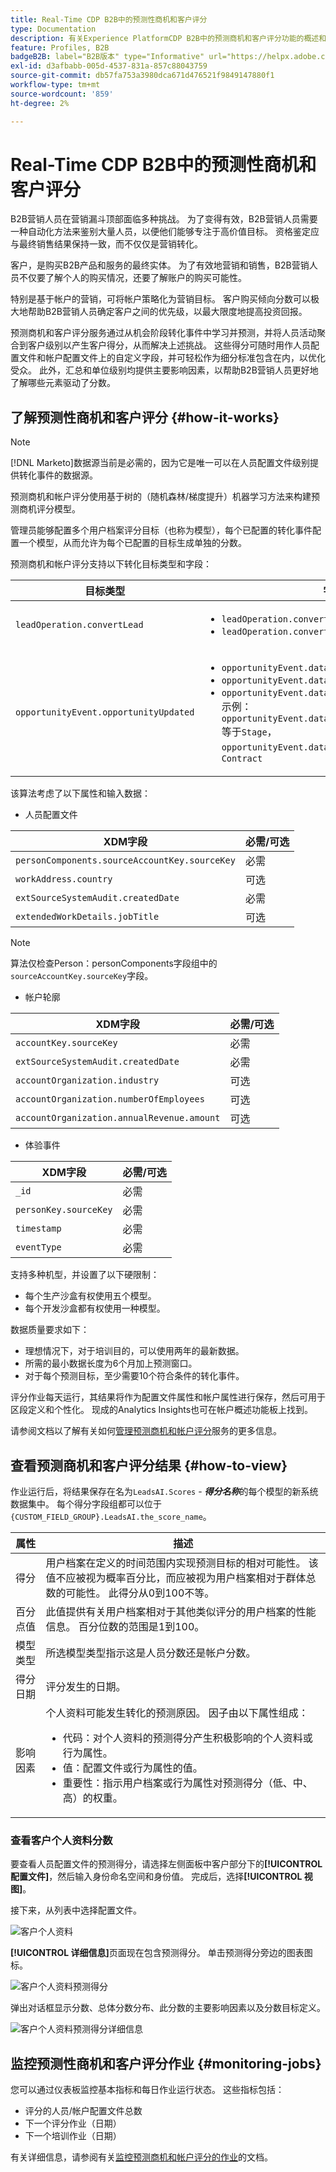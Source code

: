 ```yaml
---
title: Real-Time CDP B2B中的预测性商机和客户评分
type: Documentation
description: 有关Experience PlatformCDP B2B中的预测商机和客户评分功能的概述和更多信息。
feature: Profiles, B2B
badgeB2B: label="B2B版本" type="Informative" url="https://helpx.adobe.com/legal/product-descriptions/real-time-customer-data-platform-b2b-edition-prime-and-ultimate-packages.html newtab=true"
exl-id: d3afbabb-005d-4537-831a-857c88043759
source-git-commit: db57fa753a3980dca671d476521f9849147880f1
workflow-type: tm+mt
source-wordcount: '859'
ht-degree: 2%

---
```


# Real-Time CDP B2B中的预测性商机和客户评分

B2B营销人员在营销漏斗顶部面临多种挑战。 为了变得有效，B2B营销人员需要一种自动化方法来鉴别大量人员，以便他们能够专注于高价值目标。 资格鉴定应与最终销售结果保持一致，而不仅仅是营销转化。

客户，是购买B2B产品和服务的最终实体。 为了有效地营销和销售，B2B营销人员不仅要了解个人的购买情况，还要了解账户的购买可能性。

特别是基于帐户的营销，可将帐户策略化为营销目标。 客户购买倾向分数可以极大地帮助B2B营销人员确定客户之间的优先级，以最大限度地提高投资回报。

预测商机和客户评分服务通过从机会阶段转化事件中学习并预测，并将人员活动聚合到客户级别以产生客户得分，从而解决上述挑战。 这些得分可随时用作人员配置文件和帐户配置文件上的自定义字段，并可轻松作为细分标准包含在内，以优化受众。 此外，汇总和单位级别均提供主要影响因素，以帮助B2B营销人员更好地了解哪些元素驱动了分数。

## 了解预测性商机和客户评分 {#how-it-works}

>[!NOTE]
>
>[!DNL Marketo]数据源当前是必需的，因为它是唯一可以在人员配置文件级别提供转化事件的数据源。

预测商机和帐户评分使用基于树的（随机森林/梯度提升）机器学习方法来构建预测商机评分模型。

管理员能够配置多个用户档案评分目标（也称为模型），每个已配置的转化事件配置一个模型，从而允许为每个已配置的目标生成单独的分数。

预测商机和帐户评分支持以下转化目标类型和字段：

| 目标类型 | 字段 |
| --- | --- |
| `leadOperation.convertLead` | <ul><li>`leadOperation.convertLead.convertedStatus`</li><li>`leadOperation.convertLead.assignTo`</li></ul> |
| `opportunityEvent.opportunityUpdated` | <ul><li>`opportunityEvent.dataValueChanges.attributeName`</li><li>`opportunityEvent.dataValueChanges.newValue`</li><li>`opportunityEvent.dataValueChanges.oldValue`</li>示例： `opportunityEvent.dataValueChanges.attributeName`等于`Stage`，`opportunityEvent.dataValueChanges.newValue`等于`Contract`</ul> |

该算法考虑了以下属性和输入数据：

* 人员配置文件

| XDM字段 | 必需/可选 |
| --- | --- |
| `personComponents.sourceAccountKey.sourceKey` | 必需 |
| `workAddress.country` | 可选 |
| `extSourceSystemAudit.createdDate` | 必需 |
| `extendedWorkDetails.jobTitle` | 可选 |

>[!NOTE]
> 
>算法仅检查Person：personComponents字段组中的`sourceAccountKey.sourceKey`字段。

* 帐户轮廓

| XDM字段 | 必需/可选 |
| --- | --- |
| `accountKey.sourceKey` | 必需 |
| `extSourceSystemAudit.createdDate` | 必需 |
| `accountOrganization.industry` | 可选 |
| `accountOrganization.numberOfEmployees` | 可选 |
| `accountOrganization.annualRevenue.amount` | 可选 |

* 体验事件

| XDM字段 | 必需/可选 |
| --- | --- |
| `_id` | 必需 |
| `personKey.sourceKey` | 必需 |
| `timestamp` | 必需 |
| `eventType` | 必需 |

支持多种机型，并设置了以下硬限制：

* 每个生产沙盒有权使用五个模型。
* 每个开发沙盒都有权使用一种模型。

数据质量要求如下：

* 理想情况下，对于培训目的，可以使用两年的最新数据。
* 所需的最小数据长度为6个月加上预测窗口。
* 对于每个预测目标，至少需要10个符合条件的转化事件。

评分作业每天运行，其结果将作为配置文件属性和帐户属性进行保存，然后可用于区段定义和个性化。 现成的Analytics Insights也可在帐户概述功能板上找到。

请参阅文档以了解有关如何[管理预测商机和帐户评分](/help/rtcdp/b2b-ai-ml-services/manage-predictive-lead-and-account-scoring.md)服务的更多信息。

## 查看预测商机和客户评分结果 {#how-to-view}

作业运行后，将结果保存在名为`LeadsAI.Scores` - ***得分名称***&#x200B;的每个模型的新系统数据集中。 每个得分字段组都可以位于`{CUSTOM_FIELD_GROUP}.LeadsAI.the_score_name`。

| 属性 | 描述 |
| --- | --- |
| 得分 | 用户档案在定义的时间范围内实现预测目标的相对可能性。 该值不应被视为概率百分比，而应被视为用户档案相对于群体总数的可能性。 此得分从0到100不等。 |
| 百分点值 | 此值提供有关用户档案相对于其他类似评分的用户档案的性能信息。 百分位数的范围是1到100。 |
| 模型类型 | 所选模型类型指示这是人员分数还是帐户分数。 |
| 得分日期 | 评分发生的日期。 |
| 影响因素 | 个人资料可能发生转化的预测原因。 因子由以下属性组成：<ul><li>代码：对个人资料的预测得分产生积极影响的个人资料或行为属性。</li><li>值：配置文件或行为属性的值。</li><li>重要性：指示用户档案或行为属性对预测得分（低、中、高）的权重。</li></ul> |

### 查看客户个人资料分数

要查看人员配置文件的预测得分，请选择左侧面板中客户部分下的&#x200B;**[!UICONTROL 配置文件]**，然后输入身份命名空间和身份值。 完成后，选择&#x200B;**[!UICONTROL 视图]**。

接下来，从列表中选择配置文件。

![客户个人资料](/help/rtcdp/accounts/images/b2b-view-customer-profile.png)

**[!UICONTROL 详细信息]**&#x200B;页面现在包含预测得分。 单击预测得分旁边的图表图标。

![客户个人资料预测得分](/help/rtcdp/accounts/images/b2b-view-customer-profile-predictive-score.png)

弹出对话框显示分数、总体分数分布、此分数的主要影响因素以及分数目标定义。

![客户个人资料预测得分详细信息](/help/rtcdp/accounts/images/b2b-view-customer-profile-predictive-score-details.png)

## 监控预测性商机和客户评分作业 {#monitoring-jobs}

您可以通过仪表板监控基本指标和每日作业运行状态。 这些指标包括：

* 评分的人员/帐户配置文件总数
* 下一个评分作业（日期）
* 下一个培训作业（日期）

有关详细信息，请参阅有关[监控预测商机和帐户评分的作业](/help/dataflows/ui/b2b/monitor-profile-enrichment.md)的文档。
